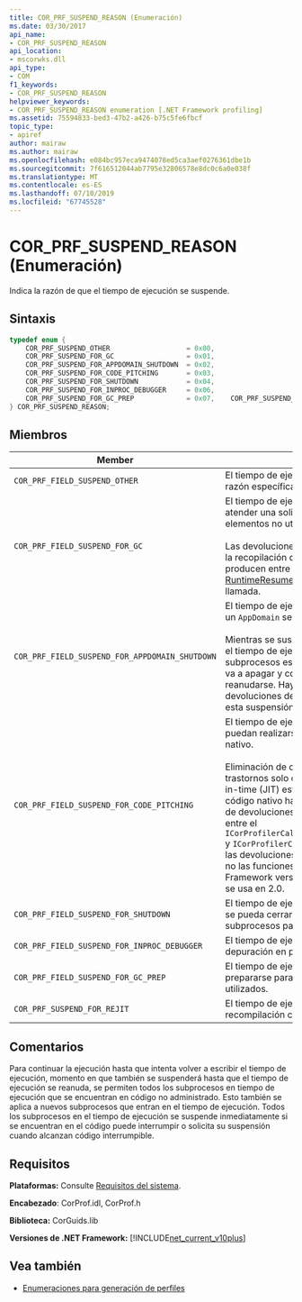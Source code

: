 ```yaml
---
title: COR_PRF_SUSPEND_REASON (Enumeración)
ms.date: 03/30/2017
api_name:
- COR_PRF_SUSPEND_REASON
api_location:
- mscorwks.dll
api_type:
- COM
f1_keywords:
- COR_PRF_SUSPEND_REASON
helpviewer_keywords:
- COR_PRF_SUSPEND_REASON enumeration [.NET Framework profiling]
ms.assetid: 75594833-bed3-47b2-a426-b75c5fe6fbcf
topic_type:
- apiref
author: mairaw
ms.author: mairaw
ms.openlocfilehash: e084bc957eca9474078ed5ca3aef0276361dbe1b
ms.sourcegitcommit: 7f616512044ab7795e32806578e8dc0c6a0e038f
ms.translationtype: MT
ms.contentlocale: es-ES
ms.lasthandoff: 07/10/2019
ms.locfileid: "67745528"
---
```

# <a name="corprfsuspendreason-enumeration"></a>COR_PRF_SUSPEND_REASON (Enumeración)
Indica la razón de que el tiempo de ejecución se suspende.  
  
## <a name="syntax"></a>Sintaxis  
  
```cpp  
typedef enum {  
    COR_PRF_SUSPEND_OTHER                   = 0x00,  
    COR_PRF_SUSPEND_FOR_GC                  = 0x01,  
    COR_PRF_SUSPEND_FOR_APPDOMAIN_SHUTDOWN  = 0x02,  
    COR_PRF_SUSPEND_FOR_CODE_PITCHING       = 0x03,  
    COR_PRF_SUSPEND_FOR_SHUTDOWN            = 0x04,  
    COR_PRF_SUSPEND_FOR_INPROC_DEBUGGER     = 0x06,  
    COR_PRF_SUSPEND_FOR_GC_PREP             = 0x07,    COR_PRF_SUSPEND_FOR_REJIT               = 8  
} COR_PRF_SUSPEND_REASON;  
```  
  
## <a name="members"></a>Miembros  
  
|Member|DESCRIPCIÓN|  
|------------|-----------------|  
|`COR_PRF_FIELD_SUSPEND_OTHER`|El tiempo de ejecución se suspende por una razón específica.|  
|`COR_PRF_FIELD_SUSPEND_FOR_GC`|El tiempo de ejecución se suspende para atender una solicitud de la colección de elementos no utilizados.<br /><br /> Las devoluciones de llamada relacionadas con la recopilación de elementos no utilizados se producen entre el [RuntimeSuspendFinished](../../../../docs/framework/unmanaged-api/profiling/icorprofilercallback-runtimesuspendfinished-method.md) y [RuntimeResumeStarted](../../../../docs/framework/unmanaged-api/profiling/icorprofilercallback-runtimeresumestarted-method.md) devoluciones de llamada.|  
|`COR_PRF_FIELD_SUSPEND_FOR_APPDOMAIN_SHUTDOWN`|El tiempo de ejecución se suspende para que un `AppDomain` se puede apagar.<br /><br /> Mientras se suspende el tiempo de ejecución, el tiempo de ejecución determinará qué subprocesos están en el `AppDomain` decir que se va a apagar y configurarlos para anular al reanudarse. Hay ningún `AppDomain`-devoluciones de llamada específicas durante esta suspensión.|  
|`COR_PRF_FIELD_SUSPEND_FOR_CODE_PITCHING`|El tiempo de ejecución se suspende para que puedan realizarse la eliminación de código nativo.<br /><br /> Eliminación de código nativo que habrá trastornos solo cuando el compilador de just-in-time (JIT) está activo con la eliminación de código nativo habilitado. Código de eliminación de devoluciones de llamada que se producen entre el `ICorProfilerCallback::RuntimeSuspendFinished` y `ICorProfilerCallback::RuntimeResumeStarted` las devoluciones de llamada. **Nota:**  El CLR JIT no las funciones de eliminación en .NET Framework versión 2.0, por lo que este valor no se usa en 2.0.|  
|`COR_PRF_FIELD_SUSPEND_FOR_SHUTDOWN`|El tiempo de ejecución se suspende para que se pueda cerrar. Deben suspender todos los subprocesos para completar la operación.|  
|`COR_PRF_FIELD_SUSPEND_FOR_INPROC_DEBUGGER`|El tiempo de ejecución se suspende para la depuración en proceso.|  
|`COR_PRF_FIELD_SUSPEND_FOR_GC_PREP`|El tiempo de ejecución se suspende para prepararse para una colección de elementos no utilizados.|  
|`COR_PRF_SUSPEND_FOR_REJIT`|El tiempo de ejecución se suspende para la recompilación con JIT.|  
  
## <a name="remarks"></a>Comentarios  
 Para continuar la ejecución hasta que intenta volver a escribir el tiempo de ejecución, momento en que también se suspenderá hasta que el tiempo de ejecución se reanuda, se permiten todos los subprocesos en tiempo de ejecución que se encuentran en código no administrado. Esto también se aplica a nuevos subprocesos que entran en el tiempo de ejecución. Todos los subprocesos en el tiempo de ejecución se suspende inmediatamente si se encuentran en el código puede interrumpir o solicita su suspensión cuando alcanzan código interrumpible.  
  
## <a name="requirements"></a>Requisitos  
 **Plataformas:** Consulte [Requisitos del sistema](../../../../docs/framework/get-started/system-requirements.md).  
  
 **Encabezado**: CorProf.idl, CorProf.h  
  
 **Biblioteca:** CorGuids.lib  
  
 **Versiones de .NET Framework:** [!INCLUDE[net_current_v10plus](../../../../includes/net-current-v10plus-md.md)]  
  
## <a name="see-also"></a>Vea también

- [Enumeraciones para generación de perfiles](../../../../docs/framework/unmanaged-api/profiling/profiling-enumerations.md)
